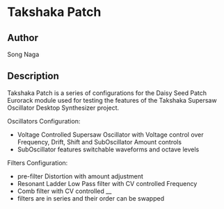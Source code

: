 # Takshaka Patch

## Author

Song Naga

## Description

Takshaka Patch is a series of configurations for the Daisy Seed Patch Eurorack module used for testing the features of the Takshaka Supersaw Oscillator Desktop Synthesizer project.  

Oscillators Configuration:

- Voltage Controlled Supersaw Oscillator with Voltage control over Frequency, Drift, Shift and SubOscillator Amount controls
- SubOscillator features switchable waveforms and octave levels

Filters Configuration:

- pre-filter Distortion with amount adjustment
- Resonant Ladder Low Pass filter with CV controlled Frequency
- Comb filter with CV controlled __
- filters are in series and their order can be swapped
